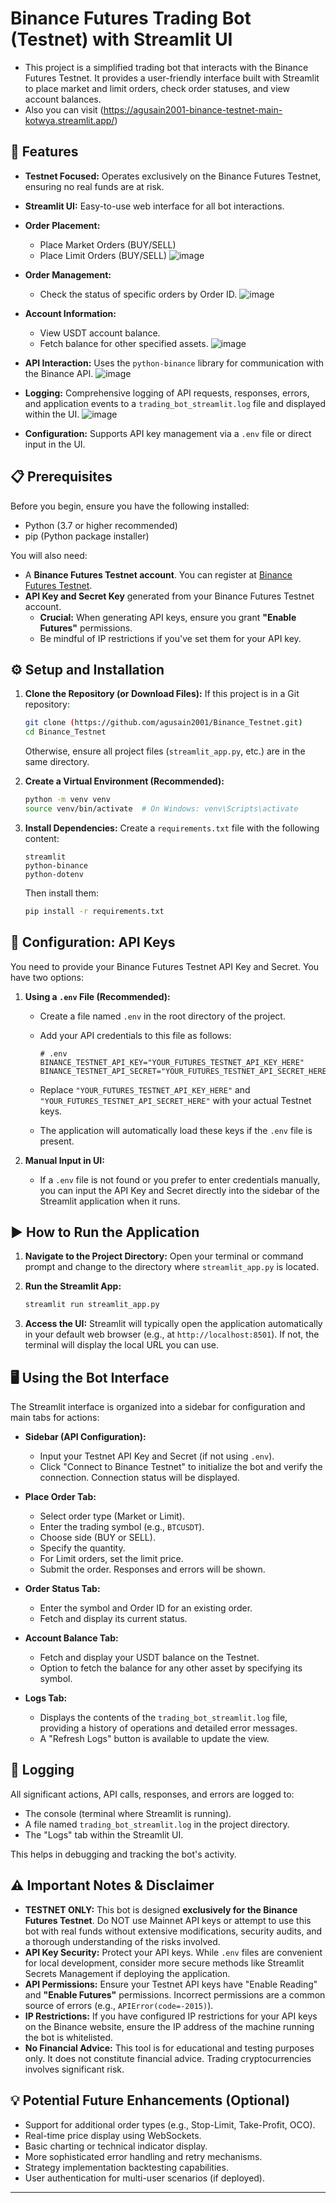 # Binance Futures Trading Bot (Testnet) with Streamlit UI

- This project is a simplified trading bot that interacts with the Binance Futures Testnet. It provides a user-friendly interface built with Streamlit to place market and limit orders, check order statuses, and view account balances.
- Also you can visit (https://agusain2001-binance-testnet-main-kotwya.streamlit.app/)
## 🚀 Features

* **Testnet Focused:** Operates exclusively on the Binance Futures Testnet, ensuring no real funds are at risk.
* **Streamlit UI:** Easy-to-use web interface for all bot interactions.
* **Order Placement:**
    * Place Market Orders (BUY/SELL)
    * Place Limit Orders (BUY/SELL)
  ![image](https://github.com/user-attachments/assets/bfbffcd4-8a3d-444c-8b7e-821edd02afe9)
* **Order Management:**
    * Check the status of specific orders by Order ID.
     ![image](https://github.com/user-attachments/assets/ad1c1a86-f760-46a5-85d2-6658fad8afa1)

* **Account Information:**
    * View USDT account balance.
    * Fetch balance for other specified assets.
   ![image](https://github.com/user-attachments/assets/62019a8a-dccb-43a3-9765-53253904f57e)

* **API Interaction:** Uses the `python-binance` library for communication with the Binance API.
  ![image](https://github.com/user-attachments/assets/c572aa67-bd96-4106-8aed-65f47027a2c2)

* **Logging:** Comprehensive logging of API requests, responses, errors, and application events to a `trading_bot_streamlit.log` file and displayed within the UI.
 ![image](https://github.com/user-attachments/assets/ec238c22-789c-4328-a9e1-d82db1524c42)

* **Configuration:** Supports API key management via a `.env` file or direct input in the UI.

## 📋 Prerequisites

Before you begin, ensure you have the following installed:

* Python (3.7 or higher recommended)
* pip (Python package installer)

You will also need:

* A **Binance Futures Testnet account**. You can register at [Binance Futures Testnet](https://testnet.binancefuture.com/).
* **API Key and Secret Key** generated from your Binance Futures Testnet account.
    * **Crucial:** When generating API keys, ensure you grant **"Enable Futures"** permissions.
    * Be mindful of IP restrictions if you've set them for your API key.

## ⚙️ Setup and Installation

1.  **Clone the Repository (or Download Files):**
    If this project is in a Git repository:
    ```bash
    git clone (https://github.com/agusain2001/Binance_Testnet.git)
    cd Binance_Testnet
    ```
    Otherwise, ensure all project files (`streamlit_app.py`, etc.) are in the same directory.

2.  **Create a Virtual Environment (Recommended):**
    ```bash
    python -m venv venv
    source venv/bin/activate  # On Windows: venv\Scripts\activate
    ```

3.  **Install Dependencies:**
    Create a `requirements.txt` file with the following content:
    ```text
    streamlit
    python-binance
    python-dotenv
    ```
    Then install them:
    ```bash
    pip install -r requirements.txt
    ```

## 🔑 Configuration: API Keys

You need to provide your Binance Futures Testnet API Key and Secret. You have two options:

1.  **Using a `.env` File (Recommended):**
    * Create a file named `.env` in the root directory of the project.
    * Add your API credentials to this file as follows:

        ```plaintext
        # .env
        BINANCE_TESTNET_API_KEY="YOUR_FUTURES_TESTNET_API_KEY_HERE"
        BINANCE_TESTNET_API_SECRET="YOUR_FUTURES_TESTNET_API_SECRET_HERE"
        ```
    * Replace `"YOUR_FUTURES_TESTNET_API_KEY_HERE"` and `"YOUR_FUTURES_TESTNET_API_SECRET_HERE"` with your actual Testnet keys.
    * The application will automatically load these keys if the `.env` file is present.

2.  **Manual Input in UI:**
    * If a `.env` file is not found or you prefer to enter credentials manually, you can input the API Key and Secret directly into the sidebar of the Streamlit application when it runs.

## ▶️ How to Run the Application

1.  **Navigate to the Project Directory:**
    Open your terminal or command prompt and change to the directory where `streamlit_app.py` is located.

2.  **Run the Streamlit App:**
    ```bash
    streamlit run streamlit_app.py
    ```

3.  **Access the UI:**
    Streamlit will typically open the application automatically in your default web browser (e.g., at `http://localhost:8501`). If not, the terminal will display the local URL you can use.

## 🖥️ Using the Bot Interface

The Streamlit interface is organized into a sidebar for configuration and main tabs for actions:

* **Sidebar (API Configuration):**
    * Input your Testnet API Key and Secret (if not using `.env`).
    * Click "Connect to Binance Testnet" to initialize the bot and verify the connection. Connection status will be displayed.

* **Place Order Tab:**
    * Select order type (Market or Limit).
    * Enter the trading symbol (e.g., `BTCUSDT`).
    * Choose side (BUY or SELL).
    * Specify the quantity.
    * For Limit orders, set the limit price.
    * Submit the order. Responses and errors will be shown.

* **Order Status Tab:**
    * Enter the symbol and Order ID for an existing order.
    * Fetch and display its current status.

* **Account Balance Tab:**
    * Fetch and display your USDT balance on the Testnet.
    * Option to fetch the balance for any other asset by specifying its symbol.

* **Logs Tab:**
    * Displays the contents of the `trading_bot_streamlit.log` file, providing a history of operations and detailed error messages.
    * A "Refresh Logs" button is available to update the view.

## 📜 Logging

All significant actions, API calls, responses, and errors are logged to:

* The console (terminal where Streamlit is running).
* A file named `trading_bot_streamlit.log` in the project directory.
* The "Logs" tab within the Streamlit UI.

This helps in debugging and tracking the bot's activity.

## ⚠️ Important Notes & Disclaimer

* **TESTNET ONLY:** This bot is designed **exclusively for the Binance Futures Testnet**. Do NOT use Mainnet API keys or attempt to use this bot with real funds without extensive modifications, security audits, and a thorough understanding of the risks involved.
* **API Key Security:** Protect your API keys. While `.env` files are convenient for local development, consider more secure methods like Streamlit Secrets Management if deploying the application.
* **API Permissions:** Ensure your Testnet API keys have "Enable Reading" and **"Enable Futures"** permissions. Incorrect permissions are a common source of errors (e.g., `APIError(code=-2015)`).
* **IP Restrictions:** If you have configured IP restrictions for your API keys on the Binance website, ensure the IP address of the machine running the bot is whitelisted.
* **No Financial Advice:** This tool is for educational and testing purposes only. It does not constitute financial advice. Trading cryptocurrencies involves significant risk.

## 💡 Potential Future Enhancements (Optional)

* Support for additional order types (e.g., Stop-Limit, Take-Profit, OCO).
* Real-time price display using WebSockets.
* Basic charting or technical indicator display.
* More sophisticated error handling and retry mechanisms.
* Strategy implementation backtesting capabilities.
* User authentication for multi-user scenarios (if deployed).

---
